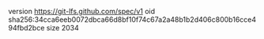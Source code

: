 version https://git-lfs.github.com/spec/v1
oid sha256:34cca6eeb0072dbca66d8bf10f74c67a2a48b1b2d406c800b16cce494fbd2bce
size 2034
